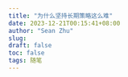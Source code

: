 ```yaml
---
title: "为什么坚持长期策略这么难"
date: 2023-12-21T00:15:41+08:00
author: "Sean Zhu"
slug:
draft: false
toc: false
tags: 随笔
---
```


